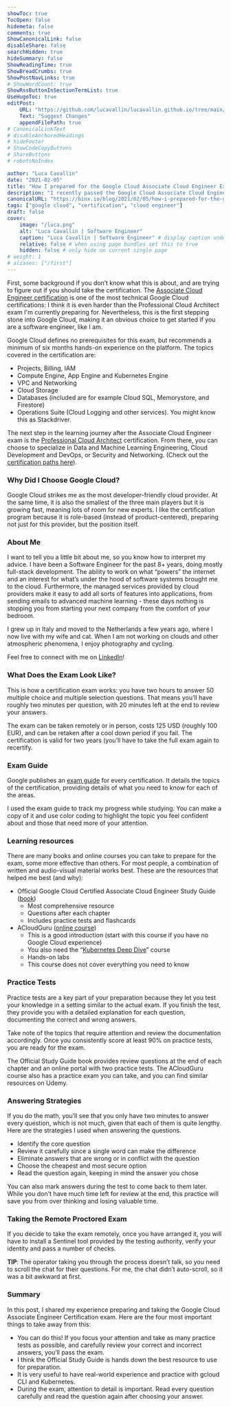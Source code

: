 ```yaml
---
showToc: true
TocOpen: false
hidemeta: false
comments: true
ShowCanonicalLink: false
disableShare: false
searchHidden: true
hideSummary: false
ShowReadingTime: true
ShowBreadCrumbs: true
ShowPostNavLinks: true
# ShowWordCount: true
ShowRssButtonInSectionTermList: true
UseHugoToc: true
editPost:
    URL: "https://github.com/lucavallin/lucavallin.github.io/tree/main/content"
    Text: "Suggest Changes"
    appendFilePath: true
# CanonicalLinkText
# disableAnchoredHeadings
# hideFooter
# ShowCodeCopyButtons
# ShareButtons
# robotsNoIndex

author: "Luca Cavallin"
date: "2021-02-05"
title: "How I prepared for the Google Cloud Associate Cloud Engineer Exam"
description: "I recently passed the Google Cloud Associate Cloud Engineer certification exam. This post describes what the exam is about, how I prepared (with links to useful resources), and the strategies I used to answer the questions in under two minutes per question (skip down to Answering Strategies if that’s just what you want to know)."
canonicalURL: "https://binx.io/blog/2021/02/05/how-i-prepared-for-the-google-cloud-associate-cloud-engineer-exam/"
tags: ["google cloud", "certification", "cloud engineer"]
draft: false
cover:
    image: "/luca.png"
    alt: "Luca Cavallin | Software Engineer"
    caption: "Luca Cavallin | Software Engineer" # display caption under cover
    relative: false # when using page bundles set this to true
    hidden: false # only hide on current single page
# weight: 1
# aliases: ["/first"]
---
```


First, some background if you don’t know what this is about, and are trying to figure out if you should take the certification. The [Associate Cloud Engineer certification](https://cloud.google.com/certification/cloud-engineer "Associate Cloud Engineer certification ") is one of the most technical Google Cloud certifications: I think it is even harder than the Professional Cloud Architect exam I'm currently preparing for. Nevertheless, this is the first stepping stone into Google Cloud, making it an obvious choice to get started if you are a software engineer, like I am.

Google Cloud defines no prerequisites for this exam, but recommends a minimum of six months hands-on experience on the platform. The topics covered in the certification are:

- Projects, Billing, IAM
- Compute Engine, App Engine and Kubernetes Engine
- VPC and Networking
- Cloud Storage
- Databases (included are for example Cloud SQL, Memorystore, and Firestore)
- Operations Suite (Cloud Logging and other services). You might know this as Stackdriver.

The next step in the learning journey after the Associate Cloud Engineer exam is the [Professional Cloud Architect](https://cloud.google.com/certification/cloud-architect "Professional Cloud Architect") certification. From there, you can choose to specialize in Data and Machine Learning Engineering, Cloud Development and DevOps, or Security and Networking. (Check out the [certification paths here](https://cloud.google.com/certification#certification_paths "certification paths here")).

### Why Did I Choose Google Cloud?
Google Cloud strikes me as the most developer-friendly cloud provider. At the same time, it is also the smallest of the three main players but it is growing fast, meaning lots of room for new experts. I like the certification program  because it is role-based (instead of product-centered), preparing not just for this provider, but the position itself.

### About Me
I want to tell you a little bit about me, so you know how to interpret my advice. I have been a Software Engineer for the past 8+ years, doing mostly full-stack development. The ability to work on what “powers” the internet and an interest for what’s under the hood of software systems brought me to the cloud. Furthermore, the managed services provided by cloud providers make it easy to add all sorts of features into applications, from sending emails to advanced machine learning - these days nothing is stopping you from starting your next company from the comfort of your bedroom.

I grew up in Italy and moved to the Netherlands a few years ago, where I now live with my wife and cat. When I am not working on clouds and other atmospheric phenomena, I enjoy photography and cycling.

Feel free to connect with me on [LinkedIn](https://linkedin.com/in/lucavallin "LinkedIn")!

### What Does the Exam Look Like?
This is how a certification exam works: you have two hours to answer 50 multiple choice and multiple selection questions. That means you’ll have roughly two minutes per question, with 20 minutes left at the end to review your answers.

The exam can be taken remotely or in person, costs 125 USD (roughly 100 EUR), and can be retaken after a cool down period if you fail. The certification is valid for two years (you’ll have to take the full exam again to recertify.

### Exam Guide
Google publishes an [exam guide](https://cloud.google.com/certification/guides/cloud-engineer "exam guide") for every certification. It details the topics of the certification, providing details of what you need to know for each of the areas.

I used the exam guide to track my progress while studying. You can make a copy of it and use color coding to highlight the topic you feel confident about and those that need more of your attention.

### Learning resources
There are many books and online courses you can take to prepare for the exam, some more effective than others. For most people, a combination of written and audio-visual material works best. These are the resources that helped me best (and why):

- Official Google Cloud Certified Associate Cloud Engineer Study Guide ([book](https://www.wiley.com/en-us/Official+Google+Cloud+Certified+Associate+Cloud+Engineer+Study+Guide-p-9781119564416 "book"))
	- Most comprehensive resource
	- Questions after each chapter
	- Includes practice tests and flashcards
- ACloudGuru ([online course](https://acloudguru.com/course/google-certified-associate-cloud-engineer "online course"))
	- This is a good introduction (start with this course if you have no Google Cloud experience)
	- You also need the “[Kubernetes Deep Dive](https://acloudguru.com/course/kubernetes-deep-dive "Kubernetes Deep Dive")” course
	- Hands-on labs
	- This course does not cover everything you need to know

### Practice Tests
Practice tests are a key part of your preparation because they let you test your knowledge in a setting similar to the actual exam. If you finish the test, they provide you with a detailed explanation for each question, documenting the correct and wrong answers.

Take note of the topics that require attention and review the documentation accordingly. Once you consistently score at least 90% on practice tests, you are ready for the exam.

The Official Study Guide book provides review questions at the end of each chapter and an online portal with two practice tests. The ACloudGuru course also has a practice exam you can take, and you can find similar resources on Udemy.

### Answering Strategies
If you do the math, you’ll see that you only have two minutes to answer every question, which is not much, given that each of them is quite lengthy. Here are the strategies I used when answering the questions.

- Identify the core question
- Review it carefully since a single word can make the difference
- Eliminate answers that are wrong or in conflict with the question
- Choose the cheapest and most secure option
- Read the question again, keeping in mind the answer you chose

You can also mark answers during the test to come back to them later. While you don't have much time left for review at the end, this practice will save you from over thinking and losing valuable time.

### Taking the Remote Proctored Exam
If you decide to take the exam remotely, once you have arranged it, you will have to install a Sentinel tool provided by the testing authority, verify your identity and pass a number of checks.

**TIP**: The operator taking you through the process doesn’t talk, so you need to scroll the chat for their questions. For me, the chat didn’t auto-scroll, so it was a bit awkward at first.

### Summary
In this post, I shared my experience preparing and taking the Google Cloud Associate Engineer Certification exam. Here are the four most important things to take away from this:

- You can do this! If you focus your attention and take as many practice tests as possible, and carefully review your correct and incorrect answers, you’ll pass the exam.
- I think the Official Study Guide is hands down the best resource to use for preparation.
- It is very useful to have real-world experience and practice with gcloud CLI and Kubernetes.
- During the exam, attention to detail is important. Read every question carefully and read the question again after choosing your answer.
